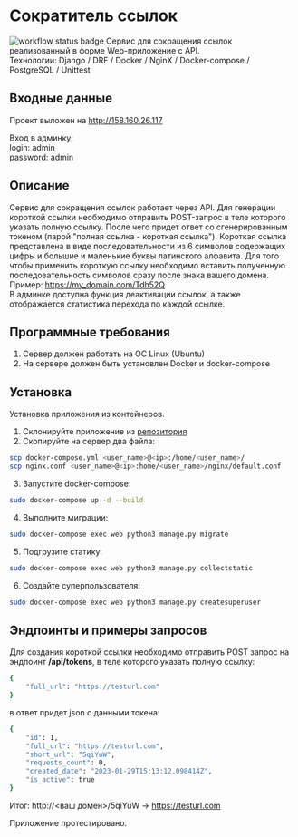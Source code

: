 # Сократитель ссылок
![workflow status badge](https://github.com/okazivaetsya/link_shortener/actions/workflows/mail.yml/badge.svg?event=push)
Сервис для сокращения ссылок реализованный в форме Web-приложение с API.  
Технологии: Django / DRF / Docker / NginX / Docker-compose / PostgreSQL / Unittest

## Входные данные
Проект выложен на http://158.160.26.117

Вход в админку:  
login: admin  
password: admin  

## Описание
Сервис для сокращения ссылок работает через API. Для генерации короткой ссылки необходимо отправить POST-запрос в теле которого указать полную ссылку. После чего придет ответ со сгенерированным токеном (парой "полная ссылка - короткая ссылка"). Короткая ссылка представлена в виде последовательности из 6 символов содержащих цифры и большие и маленькие буквы латинского алфавита. Для того чтобы применить короткую ссылку необходимо вставить полученную последовательность символов сразу после знака вашего домена. Пример: https://my_domain.com/Tdh52Q  
В админке доступна функция деактивации ссылок, а также отображается статистика перехода по каждой ссылке.

## Программные требования
1) Сервер должен работать на ОС Linux (Ubuntu)
2) На сервере должен быть установлен Docker и docker-compose

## Установка
Установка приложения из контейнеров.
1) Склонируйте приложение из [репозитория](https://github.com/okazivaetsya/link_shortener.git)
2) Скопируйте на сервер два файла:
```bash
scp docker-compose.yml <user_name>@<ip>:/home/<user_name>/
scp nginx.conf <user_name>@<ip>:home/<user_name>/nginx/default.conf
```

3) Запустите docker-compose:
```bash
sudo docker-compose up -d --build
```

4) Выполните миграции:
```bash
sudo docker-compose exec web python3 manage.py migrate
```

5) Подгрузите статику:
```bash
sudo docker-compose exec web python3 manage.py collectstatic
```

6) Создайте суперпользователя:
```bash
sudo docker-compose exec web python3 manage.py createsuperuser
```

## Эндпоинты и примеры запросов
Для создания короткой ссылки необходимо отправить POST запрос на эндпоинт **/api/tokens**, в теле которого указать полную ссылку:
```bash
{
    "full_url": "https://testurl.com"
}
```
в ответ придет json с данными токена:
```bash
{
    "id": 1,
    "full_url": "https://testurl.com",
    "short_url": "5qiYuW",
    "requests_count": 0,
    "created_date": "2023-01-29T15:13:12.098414Z",
    "is_active": true
}
```
Итог: http://<ваш домен>/5qiYuW -> https://testurl.com

Приложение протестировано.

